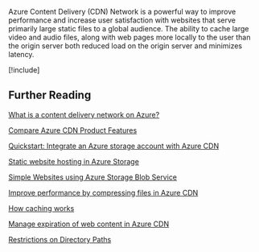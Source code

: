 Azure Content Delivery (CDN) Network is a powerful way to improve performance and increase user satisfaction with websites that serve primarily large static files to a global audience. The ability to cache large video and audio files, along with web pages more locally to the user than the origin server both reduced load on the origin server and minimizes latency. 

[!include[](../../../includes/azure-sandbox-cleanup.md)]

## Further Reading

[What is a content delivery network on Azure?](https://docs.microsoft.com/azure/cdn/cdn-overview)

[Compare Azure CDN Product Features](https://docs.microsoft.com/azure/cdn/cdn-features)

[Quickstart: Integrate an Azure storage account with Azure CDN](https://docs.microsoft.com/azure/cdn/cdn-create-a-storage-account-with-cdn)

[Static website hosting in Azure Storage](https://docs.microsoft.com/azure/storage/blobs/storage-blob-static-website)

[Simple Websites using Azure Storage Blob Service](https://blogs.msdn.microsoft.com/make_it_better/2016/08/09/simple-websites-using-azure-storage-blob-service/)

[Improve performance by compressing files in Azure CDN](https://docs.microsoft.com/azure/cdn/cdn-improve-performance)

[How caching works](https://docs.microsoft.com/azure/cdn/cdn-how-caching-works)

[Manage expiration of web content in Azure CDN](https://docs.microsoft.com/azure/cdn/cdn-manage-expiration-of-cloud-service-content)

[Restrictions on Directory Paths](https://docs.microsoft.com/azure/cdn/cdn-restrict-access-by-country)

